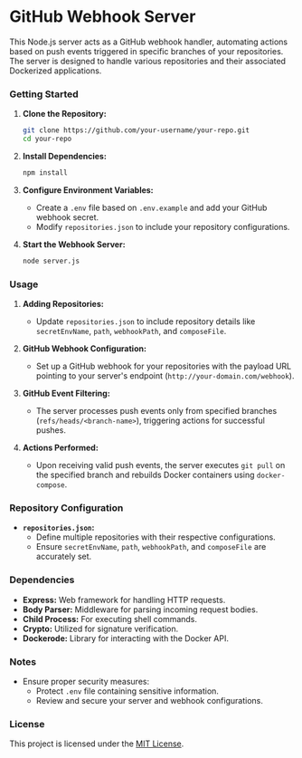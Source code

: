 # GitHub Webhook Server

This Node.js server acts as a GitHub webhook handler, automating actions based on push events triggered in specific branches of your repositories. The server is designed to handle various repositories and their associated Dockerized applications.

### Getting Started

1. **Clone the Repository:**
    ```bash
    git clone https://github.com/your-username/your-repo.git
    cd your-repo
    ```

2. **Install Dependencies:**
    ```bash
    npm install
    ```

3. **Configure Environment Variables:**
    - Create a `.env` file based on `.env.example` and add your GitHub webhook secret.
    - Modify `repositories.json` to include your repository configurations.

4. **Start the Webhook Server:**
    ```bash
    node server.js
    ```

### Usage

1. **Adding Repositories:**
    - Update `repositories.json` to include repository details like `secretEnvName`, `path`, `webhookPath`, and `composeFile`.

2. **GitHub Webhook Configuration:**
    - Set up a GitHub webhook for your repositories with the payload URL pointing to your server's endpoint (`http://your-domain.com/webhook`).

3. **GitHub Event Filtering:**
    - The server processes push events only from specified branches (`refs/heads/<branch-name>`), triggering actions for successful pushes.

4. **Actions Performed:**
    - Upon receiving valid push events, the server executes `git pull` on the specified branch and rebuilds Docker containers using `docker-compose`.

### Repository Configuration

- **`repositories.json`:**
  - Define multiple repositories with their respective configurations.
  - Ensure `secretEnvName`, `path`, `webhookPath`, and `composeFile` are accurately set.

### Dependencies

- **Express:** Web framework for handling HTTP requests.
- **Body Parser:** Middleware for parsing incoming request bodies.
- **Child Process:** For executing shell commands.
- **Crypto:** Utilized for signature verification.
- **Dockerode:** Library for interacting with the Docker API.

### Notes

- Ensure proper security measures:
  - Protect `.env` file containing sensitive information.
  - Review and secure your server and webhook configurations.

### License

This project is licensed under the [MIT License](LICENSE).
